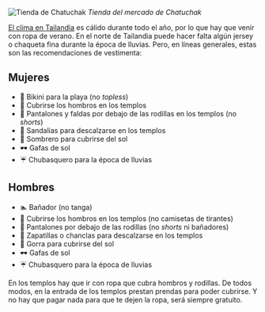 ![Tienda de Chatuchak](https://lh3.googleusercontent.com/ybrhzO0Z_p28ZBdqVAbt1ULVcHi0I1QWOy0_PG3GOsqyMTpxutdIuOnAPtUNbFv3Nc-C9HHY1LxQ6apY8K38Bw604igaVrXeLYD46jBxzI9PTOxbULwDC0UZrycFd6-vaA0KQ_iK5mowXi0S06Ufe8wyq5ifdy4aZEfZYtpdvH_qCqDc6UbHdrRH4PPVrnb_r8QnHc20H8qPDswxaYJibmkrIF8ywM3Gbc6lGF0qQ5eB-H_E85-yW4wLzOV_POALseyXBzUyt6fzT9FkBhfaULdwcWs7Ba_rypOJy2yCf9PmkH6yfxtHWPhvabQN-I3Cw_Fpx3p8DpK1QWsYa6xXPaYzKT1e1dQuprr8bixH60--U8qFcKfAOhcqEwCIKc7VN5L2T0tDTml3MA9uTkyERuSOIDrrVy4R43kLk8fBDXTBFJp9qIEzCJ7yztMMsoWqI9JFQxXrpWZpeMLy-jy78p3O2mYDRELpvNCxxxmpHq9qZIrvTKHljpypo90rtYQK9iC2TtpegVAMn2o1bxfZeMW9aokSPE7tJ0Tm2kvxLKu2l5sQGvMQcSpmRPu6YEGYLsClfMk2wTYY6_Cp-Ba0kpHXCOFky0i50UhMOIVkls60gGL9XuJy6GrYF0nz4FA1GP5-mzaOXC-vUSEB_5OvP2Sh6tzzAF2qGw=w800-no)
*Tienda del mercado de Chatuchak*

[El clima en Tailandia](https://nomoresheet.es/clima-tailandia) es cálido durante todo el año, por lo que hay que venir con ropa de verano. En el norte de Tailandia puede hacer falta algún jersey o chaqueta fina durante la época de lluvias. Pero, en líneas generales, estas son las recomendaciones de vestimenta:

## Mujeres

- 👙 Bikini para la playa (no *topless*)
- 👚 Cubrirse los hombros en los templos
- 👖 Pantalones y faldas por debajo de las rodillas en los templos (no *shorts*)
- 👡 Sandalias para descalzarse en los templos
- 👒 Sombrero para cubrirse del sol
- 🕶 Gafas de sol
- ☔ Chubasquero para la época de lluvias

## Hombres

- 🏊 Bañador (no tanga)
- 👕 Cubrirse los hombros en los templos (no camisetas de tirantes)
- 👖 Pantalones por debajo de las rodillas (no *shorts* ni bañadores)
- 👟 Zapatillas o chanclas para descalzarse en los templos
- 🧢 Gorra para cubrirse del sol
- 🕶 Gafas de sol
- ☔ Chubasquero para la época de lluvias

En los templos hay que ir con ropa que cubra hombros y rodillas. De todos modos, en la entrada de los templos prestan prendas para poder cubrirse. Y no hay que pagar nada para que te dejen la ropa, será siempre gratuito.